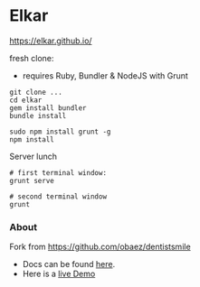 # Elkar

https://elkar.github.io/

fresh clone:

* requires Ruby, Bundler & NodeJS with Grunt

```
git clone ...
cd elkar
gem install bundler
bundle install

sudo npm install grunt -g
npm install
```


Server lunch

```
# first terminal window:
grunt serve

# second terminal window
grunt
```


### About

Fork from https://github.com/obaez/dentistsmile

* Docs can be found [here](http://obaez.com/dentistsmile-docs/).
* Here is a [live Demo](http://obaez.com/dentistsmile/)

